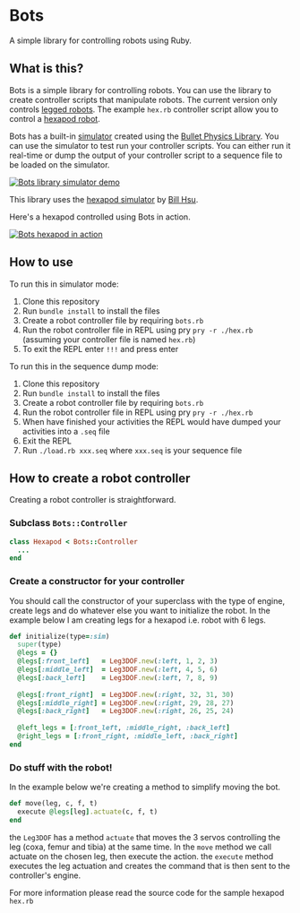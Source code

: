 # Bots

A simple library for controlling robots using Ruby.

## What is this?

Bots is a simple library for controlling robots. You can use the library to create controller scripts that manipulate robots. The current version only controls [legged robots](http://en.wikipedia.org/wiki/Legged_robot). The example `hex.rb` controller script allow you to control a [hexapod robot](http://en.wikipedia.org/wiki/Hexapod_(robotics)).

Bots has a built-in [simulator](https://github.com/billhsu/hexapod-sim) created using the [Bullet Physics Library](http://bulletphysics.org). You can use the simulator to test run your controller scripts. You can either run it real-time or dump the output of your controller script to a sequence file to be loaded on the simulator.

[![Bots library simulator demo](http://img.youtube.com/vi/nNom1KyaSGU/0.jpg)](http://www.youtube.com/watch?v=nNom1KyaSGU)

This library uses the [hexapod simulator](https://github.com/billhsu/hexapod-sim) by [Bill Hsu](https://github.com/billhsu).

Here's a hexapod controlled using Bots in action.

[![Bots hexapod in action](http://img.youtube.com/vi/xJRx2cjrmSY/0.jpg)](http://www.youtube.com/watch?v=xJRx2cjrmSY)


## How to use

To run this in simulator mode:

1. Clone this repository
2. Run `bundle install` to install the files
3. Create a robot controller file by requiring `bots.rb`
4. Run the robot controller file in REPL using pry `pry -r ./hex.rb` (assuming your controller file is named `hex.rb`)
5. To exit the REPL enter `!!!` and press enter

To run this in the sequence dump mode:

1. Clone this repository
2. Run `bundle install` to install the files
3. Create a robot controller file by requiring `bots.rb`
4. Run the robot controller file in REPL using pry `pry -r ./hex.rb`
5. When have finished your activities the REPL would have dumped your activities into a `.seq` file
6. Exit the REPL
7. Run `./load.rb xxx.seq` where `xxx.seq` is your sequence file


## How to create a robot controller 

Creating a robot controller is straightforward.

### Subclass `Bots::Controller` 

```ruby
class Hexapod < Bots::Controller 
  ...
end
```

### Create a constructor for your controller

You should call the constructor of your superclass with the type of engine, create legs and do whatever else you want to initialize the robot. In the example below I am creating legs for a hexapod i.e. robot with 6 legs. 

```ruby
def initialize(type=:sim)
  super(type)
  @legs = {}
  @legs[:front_left]   = Leg3DOF.new(:left, 1, 2, 3)
  @legs[:middle_left]  = Leg3DOF.new(:left, 4, 5, 6)
  @legs[:back_left]    = Leg3DOF.new(:left, 7, 8, 9)
    
  @legs[:front_right]  = Leg3DOF.new(:right, 32, 31, 30)
  @legs[:middle_right] = Leg3DOF.new(:right, 29, 28, 27)
  @legs[:back_right]   = Leg3DOF.new(:right, 26, 25, 24)
              
  @left_legs = [:front_left, :middle_right, :back_left]
  @right_legs = [:front_right, :middle_left, :back_right]      
end
```

### Do stuff with the robot!

In the example below we're creating a method to simplify moving the bot.

```ruby
def move(leg, c, f, t)
  execute @legs[leg].actuate(c, f, t)
end
```

the `Leg3DOF` has a method `actuate` that moves the 3 servos controlling the leg (coxa, femur and tibia) at the same time. In the `move` method we call actuate on the chosen leg, then execute the action. the `execute` method executes the leg actuation and creates the command that is then sent to the controller's engine.


For more information please read the source code for the sample hexapod `hex.rb`

